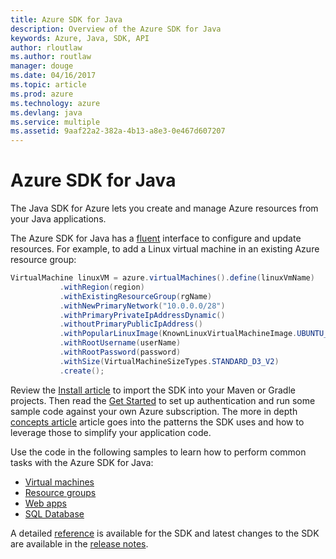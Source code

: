 ```yaml
---
title: Azure SDK for Java
description: Overview of the Azure SDK for Java
keywords: Azure, Java, SDK, API
author: rloutlaw
ms.author: routlaw
manager: douge
ms.date: 04/16/2017
ms.topic: article
ms.prod: azure
ms.technology: azure
ms.devlang: java
ms.service: multiple
ms.assetid: 9aaf22a2-382a-4b13-a8e3-0e467d607207
---
```


# Azure SDK for Java

The Java SDK for Azure lets you create and manage Azure resources from your Java applications.

The Azure SDK for Java has a [fluent](java-sdk-azure-concepts.md#fluent) interface to configure and update resources. For example, to add a Linux virtual machine in an existing Azure resource group:

```java
VirtualMachine linuxVM = azure.virtualMachines().define(linuxVmName)
           .withRegion(region)
           .withExistingResourceGroup(rgName)
           .withNewPrimaryNetwork("10.0.0.0/28")
           .withPrimaryPrivateIpAddressDynamic()
           .withoutPrimaryPublicIpAddress()
           .withPopularLinuxImage(KnownLinuxVirtualMachineImage.UBUNTU_SERVER_16_04_LTS)
           .withRootUsername(userName)
           .withRootPassword(password)
           .withSize(VirtualMachineSizeTypes.STANDARD_D3_V2)
           .create();
 ```

Review the [Install article](java-sdk-azure-install.md) to import the SDK into your Maven or Gradle projects. Then read the [Get Started](java-sdk-azure-get-started.md) to set up authentication and run some sample code against your own Azure subscription. The more in depth [concepts article](java-sdk-azure-patterns.md) article goes into the patterns the SDK uses and how to leverage those to simplify your application code.

Use the code in the following samples to learn how to perform common tasks with the Azure SDK for Java:

- [Virtual machines](java-sdk-azure-virtual-machine-samples.md)
- [Resource groups](java-sdk-azure-resource-groups-samples.md)
- [Web apps](java-sdk-azure-web-apps-samples.md)
- [SQL Database](java-sdk-azure-sql-database-samples.md)

A detailed [reference](java-sdk-reference.md) is available for the SDK and latest changes to the SDK are available in the [release notes](java-sdk-release-notes.md).